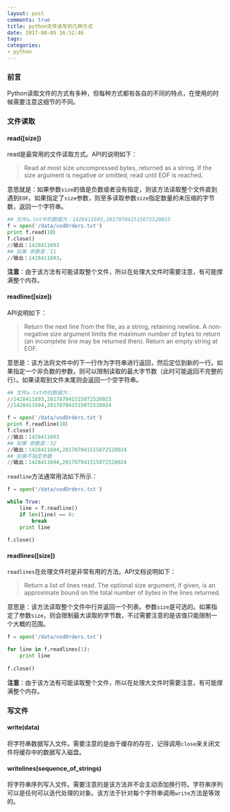 ```yaml
---
layout: post
comments: true
title: python文件读写的几种方式
date: 2017-08-05 16:52:46
tags:
categories:
- python
---
```


### 前言

Python读取文件的方式有多种，但每种方式都有各自的不同的特点，在使用的时候需要注意这细节的不同。

### 文件读取

#### read([size])

read是最常用的文件读取方式。API的说明如下：

> Read at most size uncompressed bytes, returned as a string. If the size argument is negative or omitted, read until EOF is reached.

<!-- more -->

意思就是：如果参数`size`的值是负数或者没有指定，则该方法读取整个文件直到遇到`EOF`。如果指定了`size`参数，则至多读取参数`size`指定数量的未压缩的字节数，返回一个字符串。

```python
## 文件a.txt中的数据为：1428411693,201707041515072520023
f = open('/data/vodOrders.txt')
print f.read(10）
f.close()
//输出：1428411693
## 如果 参数是：11 
//输出：1428411693，
```

**注意**：由于该方法有可能读取整个文件，所以在处理大文件时需要注意，有可能撑满整个内存。

#### readline([size])

API说明如下：

> Return the next line from the file, as a string, retaining newline. A non-negative size argument limits the maximum number of bytes to return (an incomplete line may be returned then). Return an empty string at EOF.

意思是：该方法将文件中的下一行作为字符串进行返回，然后定位到新的一行。如果指定一个非负数的参数，则可以限制读取的最大字节数（此时可能返回不完整的行）。如果读取到文件末尾则会返回一个空字符串。

```python
## 文件a.txt中的数据为：
//1428411693,201707041515072520023
//1428411694,201707041515072520024

f = open('/data/vodOrders.txt')
print f.readline(10）
f.close()
//输出：1428411693
## 如果 参数是：32
//输出：1428411694,201707041515072520024
## 如果不指定参数
//输出：1428411694,201707041515072520024
```

`readline`方法通常用法如下所示：

```python
f = open('/data/vodOrders.txt')

while True:
	line = f.readline()
	if len(line) == 0:
		break
	print line
	
f.close()	
```

#### readlines([size])

`readlines`在处理文件时是非常有用的方法。API文档说明如下：

> Return a list of lines read. The optional size argument, if given, is an approximate bound on the total number of bytes in the lines returned.

意思是：该方法读取整个文件中行并返回一个列表。参数`size`是可选的。如果指定了参数`size`，则会限制最大读取的字节数，不过需要注意的是该值只能限制一个大概的范围。

```python
f = open('/data/vodOrders.txt')

for line in f.readlines(1):
	print line
	
f.close()	
```

**注意**：由于该方法有可能读取整个文件，所以在处理大文件时需要注意，有可能撑满整个内存。

### 写文件

#### write(data)

将字符串数据写入文件。需要注意的是由于缓存的存在，记得调用`close`来关闭文件将缓存中的数据写入磁盘。

#### writelines(sequence_of_strings)

将字符串序列写入文件。需要注意的是该方法并不会主动添加换行符。字符串序列可以是任何可以迭代处理的对象。该方法于针对每个字符串调用`write`方法是等效的。


